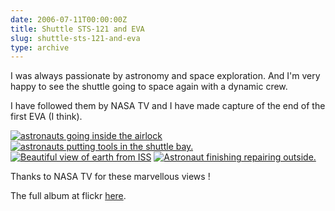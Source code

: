 ```yaml
---
date: 2006-07-11T00:00:00Z
title: Shuttle STS-121 and EVA
slug: shuttle-sts-121-and-eva
type: archive
---
```


I was always passionate by astronomy and space exploration. And I'm very happy to see the shuttle going to space again with a dynamic crew.

I have followed them by NASA TV and I have made capture of the end of the first EVA (I think).

[![astronauts going inside the airlock](http://static.flickr.com/71/186777141_aadea8d036_s.jpg)](http://static.flickr.com/71/186777141_aadea8d036_o.png)
[![astronauts putting tools in the shuttle bay.](http://static.flickr.com/72/186774866_a5a393403a_s.jpg)](http://static.flickr.com/72/186774866_a5a393403a_o.png)
[![Beautiful view of earth from ISS](http://static.flickr.com/63/186778341_d9323a89e5_s.jpg)](http://static.flickr.com/63/186778341_d9323a89e5_o.png)
[![Astronaut finishing repairing outside.](http://static.flickr.com/48/186776658_99dce9211b_s.jpg)](http://static.flickr.com/48/186776658_99dce9211b_o.png)

Thanks to NASA TV for these marvellous views !

The full album at flickr [here](http://www.flickr.com/photos/57244393@N00/sets/72157594194853697/).
